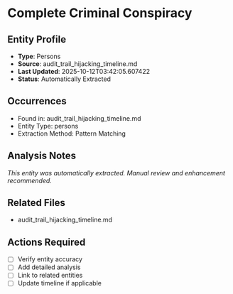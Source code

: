 # Complete Criminal Conspiracy

## Entity Profile
- **Type**: Persons
- **Source**: audit_trail_hijacking_timeline.md
- **Last Updated**: 2025-10-12T03:42:05.607422
- **Status**: Automatically Extracted

## Occurrences
- Found in: audit_trail_hijacking_timeline.md
- Entity Type: persons
- Extraction Method: Pattern Matching

## Analysis Notes
*This entity was automatically extracted. Manual review and enhancement recommended.*

## Related Files
- audit_trail_hijacking_timeline.md

## Actions Required
- [ ] Verify entity accuracy
- [ ] Add detailed analysis
- [ ] Link to related entities
- [ ] Update timeline if applicable
